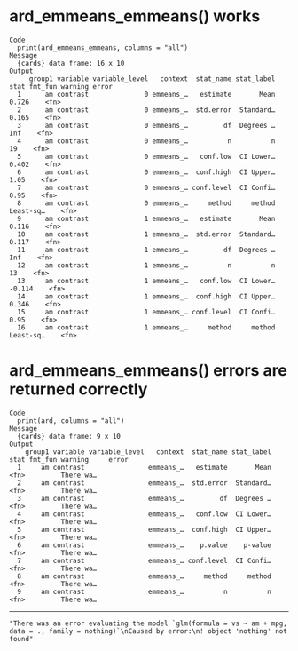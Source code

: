 # ard_emmeans_emmeans() works

    Code
      print(ard_emmeans_emmeans, columns = "all")
    Message
      {cards} data frame: 16 x 10
    Output
         group1 variable variable_level   context  stat_name stat_label      stat fmt_fun warning error
      1      am contrast              0 emmeans_…   estimate       Mean     0.726    <fn>              
      2      am contrast              0 emmeans_…  std.error  Standard…     0.165    <fn>              
      3      am contrast              0 emmeans_…         df  Degrees …       Inf    <fn>              
      4      am contrast              0 emmeans_…          n          n        19    <fn>              
      5      am contrast              0 emmeans_…   conf.low  CI Lower…     0.402    <fn>              
      6      am contrast              0 emmeans_…  conf.high  CI Upper…      1.05    <fn>              
      7      am contrast              0 emmeans_… conf.level  CI Confi…      0.95    <fn>              
      8      am contrast              0 emmeans_…     method     method Least-sq…    <fn>              
      9      am contrast              1 emmeans_…   estimate       Mean     0.116    <fn>              
      10     am contrast              1 emmeans_…  std.error  Standard…     0.117    <fn>              
      11     am contrast              1 emmeans_…         df  Degrees …       Inf    <fn>              
      12     am contrast              1 emmeans_…          n          n        13    <fn>              
      13     am contrast              1 emmeans_…   conf.low  CI Lower…    -0.114    <fn>              
      14     am contrast              1 emmeans_…  conf.high  CI Upper…     0.346    <fn>              
      15     am contrast              1 emmeans_… conf.level  CI Confi…      0.95    <fn>              
      16     am contrast              1 emmeans_…     method     method Least-sq…    <fn>              

# ard_emmeans_emmeans() errors are returned correctly

    Code
      print(ard, columns = "all")
    Message
      {cards} data frame: 9 x 10
    Output
        group1 variable variable_level   context  stat_name stat_label stat fmt_fun warning     error
      1     am contrast                emmeans_…   estimate       Mean         <fn>         There wa…
      2     am contrast                emmeans_…  std.error  Standard…         <fn>         There wa…
      3     am contrast                emmeans_…         df  Degrees …         <fn>         There wa…
      4     am contrast                emmeans_…   conf.low  CI Lower…         <fn>         There wa…
      5     am contrast                emmeans_…  conf.high  CI Upper…         <fn>         There wa…
      6     am contrast                emmeans_…    p.value    p-value         <fn>         There wa…
      7     am contrast                emmeans_… conf.level  CI Confi…         <fn>         There wa…
      8     am contrast                emmeans_…     method     method         <fn>         There wa…
      9     am contrast                emmeans_…          n          n         <fn>         There wa…

---

    "There was an error evaluating the model `glm(formula = vs ~ am + mpg, data = ., family = nothing)`\nCaused by error:\n! object 'nothing' not found"

